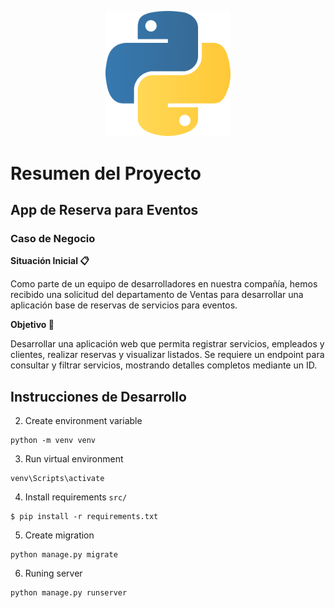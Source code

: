 <p align="center">
  <a href="http://nestjs.com/" target="blank"><img src="./src/media/logo.png" width="200" alt="Nest Logo" /></a>
</p>


# Resumen del Proyecto

## App de Reserva para Eventos

### Caso de Negocio

**Situación Inicial 📋**

Como parte de un equipo de desarrolladores en nuestra compañía, hemos recibido una solicitud del departamento de Ventas para desarrollar una aplicación base de reservas de servicios para eventos.

**Objetivo 🎯**

Desarrollar una aplicación web que permita registrar servicios, empleados y clientes, realizar reservas y visualizar listados. Se requiere un endpoint para consultar y filtrar servicios, mostrando detalles completos mediante un ID.

## Instrucciones de Desarrollo

2. Create environment variable
```
python -m venv venv
```

3. Run virtual environment
```
venv\Scripts\activate
```

4. Install requirements ```src/```
```
$ pip install -r requirements.txt
```
5. Create migration
```
python manage.py migrate
```
6. Runing server 
```
python manage.py runserver
```



